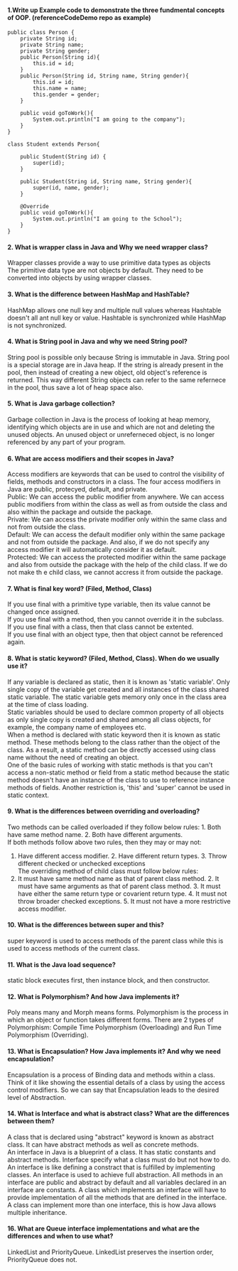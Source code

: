 #### 1.Write up Example code to demonstrate the three fundmental concepts of OOP. (referenceCodeDemo repo as example)    
```
public class Person {
    private String id;
    private String name;
    private String gender;
    public Person(String id){
        this.id = id;
    }
    public Person(String id, String name, String gender){
        this.id = id;
        this.name = name;
        this.gender = gender;
    }
    
    public void goToWork(){
        System.out.println("I am going to the company");
    }
}

class Student extends Person{

    public Student(String id) {
        super(id);
    }
    
    public Student(String id, String name, String gender){
        super(id, name, gender);
    }

    @Override
    public void goToWork(){
        System.out.println("I am going to the School");
    }
}
```   

#### 2. What is wrapper class in Java and Why we need wrapper class?   
Wrapper classes provide a way to use primitive data types as objects   
The primitive data type are not objects by default. They need to be converted into objects by using wrapper classes.   

#### 3. What is the difference between HashMap and HashTable?   
HashMap allows one null key and multiple null values whereas Hashtable doesn't all ant null key or value. Hashtable is synchronized while HashMap is not synchronized.   

#### 4. What is String pool in Java and why we need String pool?   
String pool is possible only because String is immutable in Java. String pool is a special storage are in Java heap. If the string is already present in the pool, then instead of creating a new object, old object's reference is returned. This way different String objects can refer to the same refernece in the pool, thus save a lot of heap space also.   

#### 5. What is Java garbage collection?   
Garbage collection in Java is the process of looking at heap memory, identifying which objects are in use and which are not and deleting the unused objects. An unused object or unreferneced object, is no longer referenced by any part of your program.   

#### 6. What are access modifiers and their scopes in Java?   
Access modifiers are keywords that can be used to control the visibility of fields, methods and constructors in a class. The four access modifiers in Java are public, protecyed, default, and private.   
Public: We can access the public modifier from anywhere. We can access public modifiers from within the class as well as from outside the class and also within the package and outside the package.   
Private: We can access the private modifier only within the same class and not from outside the class.  
Default: We can access the default modifier only within the same package and not from outside the package. And also, if we do not specify any access modifier it will automatically consider it as default.   
Protected: We can access the protected modifier within the same package and also from outside the package with the help of the child class. If we do not make th e child class, we cannot accress it from outside the package.   

#### 7. What is final key word? (Filed, Method, Class)   
If you use final with a primitive type variable, then its value cannot be changed once assigned.   
If you use final with a method, then you cannot override it in the subclass.   
If you use final with a class, then that class cannot be extented.   
If you use final with an object type, then that object cannot be referenced again.   

#### 8. What is static keyword? (Filed, Method, Class). When do we usually use it?    
If any variable is declared as static, then it is known as 'static variable'. Only single copy of the variable get created and all instances of the class shared static variable. The static variable gets memory only once in the class area at the time of class loading.   
Static variables should be used to declare common property of all objects as only single copy is created and shared among all class objects, for example, the company name of employees etc.    
When a method is declared with static keyword then it is known as static method. These methods belong to the class rather than the object of the class. As a result, a static method can be directly accessed using class name without the need of creating an object.   
One of the basic rules of working with static methods is that you can't access a non-static method or field from a static method because the static method doesn't have an instance of the class to use  to reference instance methods of fields. Another restriction is, 'this' and 'super' cannot be used in static context.     
#### 9. What is the differences between overriding and overloading?    
Two methods can be called overloaded if they follow below rules: 1. Both have same method name. 2. Both have different arguments.    
If both methods follow above two rules, then they may or may not:   
1. Have different access modifier. 2. Have different return types. 3. Throw different checked or unchecked exceptions   
The overriding method of child class must follow below rules:   
1. It must have same method name as that of parent class method. 2. It must have same arguments as that of parent class method. 3. It must have either the same return type or covarient return type. 4. It must not throw broader checked exceptions. 5. It must not have a more restrictive access modifier.     

#### 10. What is the differences between super and this?    
super keyword is used to access methods of the parent class while this is used to access methods of the current class.   

#### 11. What is the Java load sequence?   
static block executes first, then instance block, and then constructor.   

#### 12. What is Polymorphism? And how Java implements it?   
Poly means many and Morph means forms. Polymorphism is the process in which an object or function takes different forms. There are 2 types of Polymorphism: Compile Time Polymorphism (Overloading) and Run Time Polymorphism (Overriding).   

#### 13. What is Encapsulation? How Java implements it? And why we need encapsulation?    
Encapsulation is a process of Binding data and methods within a class. Think of it like showing the essential details of a class by using the access control modifiers. So we can say that Encapsulation leads to the desired level of Abstraction.   

#### 14. What is Interface and what is abstract class? What are the differences between them?   
A class that is declared using "abstract" keyword is known as abstract class. It can have abstract methods as well as concrete methods.   
An interface in Java is a blueprint of a class. It has static constants and abstract methods. Interface specify what a class must do but not how to do.   
An interface is like defining a constract that is fulfilled by implementing classes. An interface is used to achieve full abstraction. All methods in an interface are public and abstract by default and all variables declared in an interface are constants. A class which implements an interface will have to provide implementation of all the methods that are defined in the interface. A class can implement more than one interface, this is how Java allows multiple inheritance.   

#### 16. What are Queue interface implementations and what are the differences and when to use what?   
LinkedList and PriorityQueue. LinkedList preserves the insertion order, PriorityQueue does not.  

